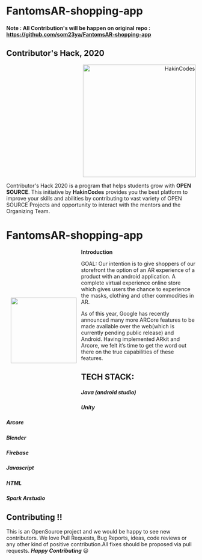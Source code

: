 # FantomsAR-shopping-app

#### Note : All Contribution's will be happen on original repo : https://github.com/som23ya/FantomsAR-shopping-app
## Contributor's Hack, 2020

<p align="right">
  <a href="https://hakincodes.tech/">
    <img src="https://user-images.githubusercontent.com/54139847/87952512-882a5600-cac7-11ea-939d-8304a641d8a9.png" alt="HakinCodes" width="300" >
  </a>
</p>


Contributor's Hack 2020 is a program that helps students grow with **OPEN SOURCE**. This initiative by **HakinCodes** provides you the best platform to improve your skills and abilities by contributing to vast variety of OPEN SOURCE Projects and opportunity to interact with the mentors and the Organizing Team.


# FantomsAR-shopping-app

<img height='175' src="https://github.com/som23ya/FantomsAR-shopping-app/blob/master/icon.jpg" align="left" hspace="12" vspace="130">


**Introduction**

GOAL: Our intention is to give shoppers of our storefront the option of an AR experience of a product with an android application.
A complete virtual experience online store which gives users the chance to experience the masks, clothing and other commodities in AR. 

As of this year, Google has recently announced many more ARCore features to be made available over the web(which is currently pending public release) and Android. Having implemented ARkit and Arcore, we felt it’s time to get the word out there on the true capabilities of these features. 

## TECH STACK:
##### Java (android studio) 
##### Unity 
##### Arcore 
##### Blender 
##### Firebase 
##### Javascript 
##### HTML
##### Spark Arstudio

## Contributing :bangbang:
This is an OpenSource project and we would be happy to see new contributors. 
We love Pull Requests, Bug Reports, ideas, code reviews or any other kind of positive contribution.All fixes should be proposed via pull requests. 
 _**Happy Contributing**_ :smiley: 
